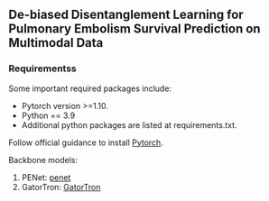 ## De-biased Disentanglement Learning for Pulmonary Embolism Survival Prediction on Multimodal Data




### Requirementss
Some important required packages include:
* Pytorch version >=1.10.
* Python == 3.9
* Additional python packages are listed at requirements.txt.

Follow official guidance to install [Pytorch][torch_link].

[torch_link]:https://pytorch.org/

Backbone models:
 1. PENet: [penet]
 2. GatorTron: [GatorTron]

[penet]:https://github.com/marshuang80/penet
[GatorTron]:https://huggingface.co/AshtonIsNotHere/GatorTron-OG

